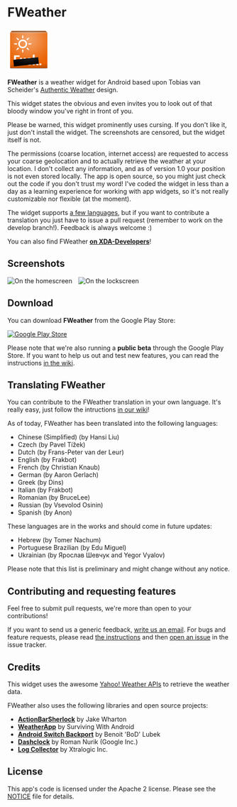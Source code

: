 FWeather
========
![Icon](/res/drawable-xhdpi/ic_launcher.png)

**FWeather** is a weather widget for Android based upon Tobias van Scheider's
[Authentic Weather](http://www.behance.net/gallery/Authentic-Weather/7196565) design.

This widget states the obvious and even invites you to look out of that bloody window
you've right in front of you.

Please be warned, this widget prominently uses cursing. If you don't like it,
just don't install the widget. The screenshots are censored, but the widget itself is not.

The permissions (coarse location, internet access) are requested to access your
coarse geolocation and to actually retrieve the weather at your location.
I don't collect any information, and as of version 1.0 your position is not even
stored locally. The app is open source, so you might just check out the code
if you don't trust my word! I've coded the widget in less than a day as a
learning experience for working with app widgets, so it's not really customizable
nor flexible (at the moment).

The widget supports [a few languages](#translating-fweather), but if you want
to contribute a translation you just have to issue a pull request
(remember to work on the develop branch!). Feedback is always welcome :)

You can also find FWeather **[on XDA-Developers](http://forum.xda-developers.com/showthread.php?t=2346105)**!


## Screenshots
![On the homescreen](http://hostr.co/file/JSS1T9zM56uG/2013-07-01-01.29.15_w400.png)&emsp;![On the lockscreen](http://hostr.co/file/AjKTBYCkSqPI/2013-07-01-01.35.53_w400.png)

## Download
You can download **FWeather** from the Google Play Store:

[![Google Play Store](https://developer.android.com/images/brand/en_generic_rgb_wo_60.png)](https://play.google.com/store/apps/details?id=net.frakbot.FWeather)

Please note that we're also running a **public beta** through the Google Play Store.
If you want to help us out and test new features, you can read the instructions
[in the wiki](https://github.com/frakbot/FWeather/wiki/Joining-the-beta).


## Translating FWeather
You can contribute to the FWeather translation in your own language.
It's really easy, just follow the intructions [in our wiki](https://github.com/frakbot/FWeather/wiki/Translating-FWeather)!

As of today, FWeather has been translated into the following languages:
* Chinese (Simplified) (by Hansi Liu)
* Czech (by Pavel Tížek)
* Dutch (by Frans-Peter van der Leur)
* English (by Frakbot)
* French (by Christian Knaub)
* German (by Aaron Gerlach)
* Greek (by Dins)
* Italian (by Frakbot)
* Romanian (by BruceLee)
* Russian (by Vsevolod Osinin)
* Spanish (by Anon)

These languages are in the works and should come in future updates:
* Hebrew (by Tomer Nachum)
* Portuguese Brazilian (by Edu Miguel)
* Ukrainian (by Ярослав Шевчук and Yegor Vyalov)

Please note that this list is preliminary and might change without any notice.

## Contributing and requesting features
Feel free to submit pull requests, we're more than open to your contributions!

If you want to send us a generic feedback, [write us an email](mailto:frakbot+fweather@gmail.com).
For bugs and feature requests, please read [the instructions](https://github.com/frakbot/FWeather/wiki/How-to-report-a-bug)
and then [open an issue](https://github.com/frakbot/FWeather/issues) in the issue tracker.

## Credits
This widget uses the awesome [Yahoo! Weather APIs](http://developer.yahoo.com/weather/)
to retrieve the weather data.

FWeather also uses the following libraries and open source projects:
* <b><a href="http://actionbarsherlock.com/" target="_blank">ActionBarSherlock</a></b> by Jake Wharton
* <b><a href="https://github.com/survivingwithandroid/Surviving-with-android/tree/master/WeatherApp" target="_blank">WeatherApp</a></b> by Surviving With Android
* <b><a href="https://github.com/BoD/android-switch-backport" target="_blank">Android Switch Backport</a></b> by Benoit 'BoD' Lubek
* <b><a href="https://code.google.com/p/dashclock/" target="_blank">Dashclock</a></b> by Roman Nurik (Google Inc.)
* <b><a href="https://code.google.com/p/android-log-collector/" target="_blank">Log Collector</a></b> by Xtralogic Inc.

## License
This app's code is licensed under the Apache 2 license.
Please see the [NOTICE](/NOTICE) file for details.